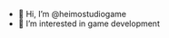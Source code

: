 - 👋 Hi, I’m @heimostudiogame
- 👀 I’m interested in game development


<!---
heimostudiogame/heimostudiogame is a ✨ special ✨ repository because its `README.md` (this file) appears on your GitHub profile.
You can click the Preview link to take a look at your changes.
--->
